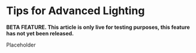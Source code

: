 # Tips for Advanced Lighting

**BETA FEATURE. This article is only live for testing purposes, this feature has not yet been released.**

Placeholder